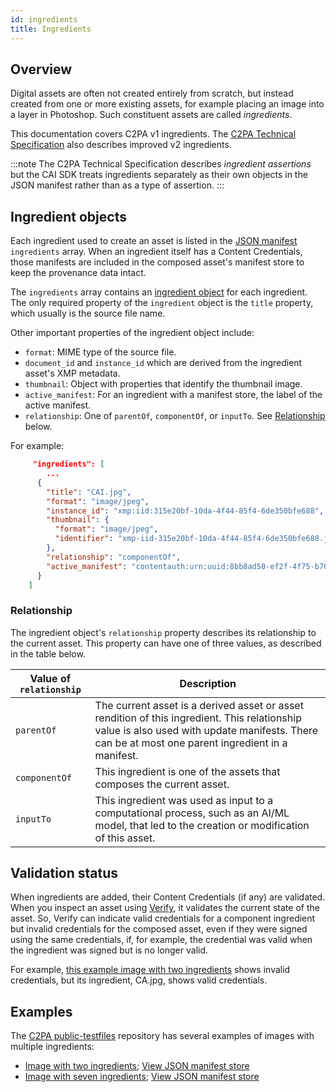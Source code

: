 ```yaml
---
id: ingredients
title: Ingredients
---
```


## Overview 

Digital assets are often not created entirely from scratch, but instead created from one or more existing assets, for example placing an image into a layer in Photoshop.  Such constituent assets are called _ingredients_. 

This documentation covers C2PA v1 ingredients.  The [C2PA Technical Specification](https://c2pa.org/specifications/specifications/1.4/specs/C2PA_Specification.html#_ingredient) also describes improved v2 ingredients.

:::note
The C2PA Technical Specification describes _ingredient assertions_ but the CAI SDK treats ingredients separately as their own objects in the JSON manifest rather than as a type of assertion.
:::

## Ingredient objects

Each ingredient used to create an asset is listed in the [JSON manifest](manifest-ref) `ingredients` array.  When an ingredient itself has a Content Credentials, those manifests are included in the composed asset's manifest store to keep the provenance data intact. 

The `ingredients` array contains an [ingredient object](manifest-ref#ingredient) for each ingredient.  The only required property of the `ingredient` object is the `title` property, which usually is the source file name.

Other important properties of the ingredient object include:
- `format`: MIME type of the source file.
- `document_id` and `instance_id` which are derived from the ingredient asset's XMP metadata.
- `thumbnail`: Object with properties that identify the thumbnail image. 
- `active_manifest`: For an ingredient with a manifest store, the label of the active manifest.  
- `relationship`: One of `parentOf`, `componentOf`, or `inputTo`. See [Relationship](#relationship) below.

For example:

```json
     "ingredients": [
        ...
      {
        "title": "CAI.jpg",
        "format": "image/jpeg",
        "instance_id": "xmp:iid:315e20bf-10da-4f44-85f4-6de350bfe688",
        "thumbnail": {
          "format": "image/jpeg",
          "identifier": "xmp-iid-315e20bf-10da-4f44-85f4-6de350bfe688.jpg"
        },
        "relationship": "componentOf",
        "active_manifest": "contentauth:urn:uuid:8bb8ad50-ef2f-4f75-b709-a0e302d58019"
      }
    ]
```

### Relationship

The ingredient object's `relationship` property describes its relationship to the current asset.  This property can have one of three values, as described in the table below.

|  Value of `relationship` | Description |
|--------------------------|-------------|
| `parentOf` | The current asset is a derived asset or asset rendition of this ingredient. This relationship value is also used with update manifests.  There can be at most one parent ingredient in a manifest. |
| `componentOf` | This ingredient is one of the assets that composes the current asset. |
| `inputTo` | This ingredient was used as input to a computational process, such as an AI/ML model, that led to the creation or modification of this asset. |

## Validation status

When ingredients are added, their Content Credentials (if any) are validated.  When you inspect an asset using [Verify](../verify), it validates the current state of the asset. So, Verify can indicate valid credentials for a component ingredient but invalid credentials for the composed asset, even if they were signed using the same credentials, if, for example, the credential was valid when the ingredient was signed but is no longer valid.

For example, [this example image with two ingredients](https://contentcredentials.org/verify?source=https://c2pa.org/public-testfiles/image/jpeg/adobe-20220124-CAICA.jpg) shows invalid credentials, but its ingredient, CA.jpg, shows valid credentials.

<!--
As shown in the example, signed ingredients DO show as verified/valid, but the active manifest for the composed asset does not (shows the "unknown source" warning). It's  confusing that BOTH assets show the same info in **About this Content Credential**, but the  composed asset says "...issued by unknown source" while the ingredient says "Issued by C2PA Test Signing Cert" without that warning.

What it is telling you is that the make_test_images app considered all the ingredients valid when the were added, because it was using its own certs which it thinks are valid and is not doing the trust list validation that verify is using. Verify, in turn, is only validating the active manifest against the trust list, and failing. 

If they were all created at the same time by make_test_images, they will all have the same certs, and all the ingredients should have been verified as valid.

We do not validate certs for ingredients BTW per the spec.  The ingredient certs are validated when they are added to the manifest not during validation of the current asset.
-->

## Examples

The [C2PA public-testfiles](https://c2pa.org/public-testfiles/image/) repository has several examples of images with multiple ingredients:
- [Image with two ingredients](https://contentcredentials.org/verify?source=https://c2pa.org/public-testfiles/image/jpeg/adobe-20220124-CAICA.jpg); [View JSON manifest store](https://c2pa.org/public-testfiles/image/jpeg/manifests/adobe-20220124-CAICA/manifest_store.json)
- [Image with seven ingredients](https://contentcredentials.org/verify?source=https://c2pa.org/public-testfiles/image/jpeg/adobe-20220124-CAIAIIICAICIICAIICICA.jpg); [View JSON manifest store](https://c2pa.org/public-testfiles/image/jpeg/manifests/adobe-20220124-CAIAIIICAICIICAIICICA/manifest_store.json)




